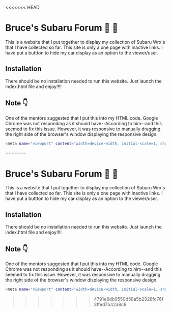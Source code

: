 <<<<<<< HEAD
# Bruce's Subaru Forum :blue_car: :red_car:

This is a website that I put together to display my collection of Subaru Wrx's that I have collected so far.  This site is only a one page with inactive links.  I have put a buttton to hide my car display as an option to the viewer/user.

## Installation

There should be no installation needed to run this website.  Just launch the index.html file and enjoy!!!!

## Note :point_down:
One of the mentors suggested that I put this into my HTML code.  Google Chrome was not responding as it should have--According to him--and this seemed to fix this issue.  However, it was responsive to manually dragging the right side of the browser's window displaying the responsive design.

```bash
<meta name="viewport" content="width=device-width, initial-scale=1, shrink-to-fit=no">
```
=======
# Bruce's Subaru Forum :blue_car: :red_car:

This is a website that I put together to display my collection of Subaru Wrx's that I have collected so far.  This site is only a one page with inactive links.  I have put a buttton to hide my car display as an option to the viewer/user.

## Installation

There should be no installation needed to run this website.  Just launch the index.html file and enjoy!!!!

## Note :point_down:
One of the mentors suggested that I put this into my HTML code.  Google Chrome was not responding as it should have--According to him--and this seemed to fix this issue.  However, it was responsive to manually dragging the right side of the browser's window displaying the responsive design.

```bash
<meta name="viewport" content="width=device-width, initial-scale=1, shrink-to-fit=no">
```

>>>>>>> 4791e8db9550d58a5b2928fc76f3ffed7b42a8c8
